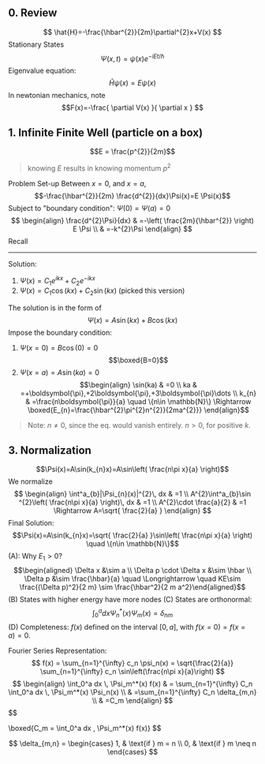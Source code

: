 ## 0. Review
$$
\hat{H}=-\frac{\hbar^{2}}{2m}\partial^{2}x+V(x)
$$
Stationary States
$$
\Psi(x,t)=\psi(x)e^{-iEt/\hbar}
$$
Eigenvalue equation:
$$\hat{H}\psi(x) = E\psi(x)$$
In newtonian mechanics, note
$$F(x)=-\frac{ \partial V(x) }{ \partial x } $$
## 1. Infinite Finite Well (particle on a box)
$$E = \frac{p^{2}}{2m}$$
> knowing $E$ results in knowing momentum $p^{2}$

Problem Set-up
Between $x=0$, and $x=a$,
$$-\frac{\hbar^{2}}{2m} \frac{d^{2}}{dx}\Psi(x)=E \Psi(x)$$
Subject to "boundary condition": $\Psi(0)=\Psi(a)=0$
$$
\begin{align}
\frac{d^{2}\Psi}{dx} & =-\left( \frac{2m}{\hbar^{2}} \right) E \Psi \\
 & =-k^{2}\Psi
\end{align}
$$
Recall

---
Solution:
1. $\Psi(x)=C_{1}e^{ikx}+C_{2}e^{-ikx}$
2. $\Psi(x)=C_{1}\cos(kx)+ C_{2}\sin(kx)$ (picked this version)

The solution is in the form of 
$$\Psi(x)=A\sin(kx)+ B\cos(kx)$$
Impose the boundary condition:
1. $\Psi(x=0)=B\cos(0)=0$
$$\boxed{B=0}$$
1. $\Psi(x=a)=A\sin(ka)=0$
$$\begin{align}
\sin(ka) & =0 \\
 ka & =+\boldsymbol{\pi},+2\boldsymbol{\pi},+3\boldsymbol{\pi}\dots \\
 k_{n} & =\frac{n\boldsymbol{\pi}}{a} \quad \{n\in \mathbb{N}\} \Rightarrow \boxed{E_{n}=\frac{\hbar^{2}\pi^{2}n^{2}}{2ma^{2}}} 
\end{align}$$
>Note: $n \neq 0$, since the eq. would vanish entirely. $n>0$, for positive $k$.

## 3. Normalization

$$\Psi(x)=A\sin(k_{n}x)=A\sin\left( \frac{n\pi x}{a} \right)$$
We normalize $$
\begin{align}
\int^a_{b}|\Psi_{n}(x)|^{2}\, dx & =1 \\
A^{2}\int^a_{b}\sin ^{2}\left( \frac{n\pi x}{a} \right)\, dx & =1 \\
A^{2}\cdot \frac{a}{2} & =1 \Rightarrow A=\sqrt{ \frac{2}{a} }
\end{align}
$$
Final Solution:
$$\Psi(x)=A\sin(k_{n}x)=\sqrt{ \frac{2}{a} }\sin\left( \frac{n\pi x}{a} \right) \quad \{n\in \mathbb{N}\}$$
(A): Why $E_{1}>0$?
$$\begin{aligned}  \Delta x &\sim a \\  \Delta p \cdot \Delta x &\sim \hbar \\  \Delta p &\sim \frac{\hbar}{a} \quad \Longrightarrow \quad KE\sim \frac{(\Delta p)^2}{2 m} \sim \frac{\hbar^2}{2 m a^2}\end{aligned}$$
(B) States with higher energy have more nodes
(C) States are orthonormal:
$$\int_0^a d x \Psi_n^*(x) \Psi_m(x)=\delta_{n m}$$
(D) Completeness: $f(x)$ defined on the interval $[0,a]$, with $f(x=0) = f(x=a) = 0$.

Fourier Series Representation:
$$
f(x) = \sum_{n=1}^{\infty} c_n \psi_n(x) = \sqrt{\frac{2}{a}} \sum_{n=1}^{\infty} c_n \sin\left(\frac{n\pi x}{a}\right)
$$
$$
\begin{align}
\int_0^a dx \, \Psi_m^*(x) f(x)  & = \sum_{n=1}^{\infty} C_n \int_0^a dx \, \Psi_m^*(x) \Psi_n(x)
\\ & =\sum_{n=1}^{\infty} C_n \delta_{m,n} \\
 & =C_m
\end{align}
$$$$

$$
$$
\boxed{C_m = \int_0^a dx \, \Psi_m^*(x) f(x)}
$$

$$
\delta_{m,n} =
\begin{cases} 
1, & \text{if } m = n \\
0, & \text{if } m \neq n
\end{cases}
$$





